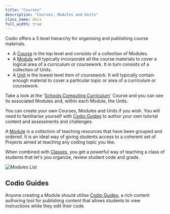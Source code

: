 ```yaml
---
title: "Courses"
description: "Courses, Modules and Units"
class_name: docs
full_width: true
---
```


Codio offers a 3 level hierarchy for organising and publishing course materials. 

- A [Course](/docs/tuts/publish/) is the top level and consists of a collection of Modules.
- A [Module](/docs/dashboard/modules/) will typically incorporate all the course materials to cover a logical area of a curriculum or coursework. It in turn consists of a collection of Units.
- A [Unit](/docs/dashboard/modules/module-add) is the lowest level item of coursework. It will typically contain enough material to cover a particular topic or area of a curriculum or coursework.

Take a look at the '[Schools Computing Curriculum](https://codio.com/home/courses/557540466201adf25c93ccec/?tab=modules)' Course and you can see its associated Modules and, within each Module, the Units.

You can create your own Courses, Modules and Units if you wish. You will need to familiarise yourself with [Codio Guides](/docs/tuts/) to author your own tutorial content and assessments and challenges. 

A [Module](/docs/dashboard/modules/) is a collection of teaching resources that have been grouped and ordered. It is an ideal way of giving students access to a coherent set of Projects aimed at teaching any coding topic you like.

When combined with [Classes](/docs/dashboard/classes/), you get a powerful way of teaching a class of students that let's you organize, review student code and grade.

![Modules List](/img/docs/module_list.png)

## Codio Guides
Anyone creating a Module should utilise [Codio Guides](/docs/tuts/), a rich content authoring tool for publishing content that allows students to view instructions while they edit their code.


